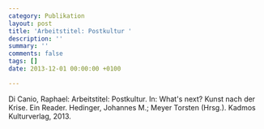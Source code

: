 ```yaml
---
category: Publikation
layout: post
title: 'Arbeitstitel: Postkultur '
description: ''
summary: ''
comments: false
tags: []
date: 2013-12-01 00:00:00 +0100

---
```

Di Canio, Raphael: Arbeitstitel: Postkultur. In: What's next? Kunst nach der Krise. Ein Reader. Hedinger, Johannes M.; Meyer Torsten (Hrsg.). Kadmos Kulturverlag, 2013. 